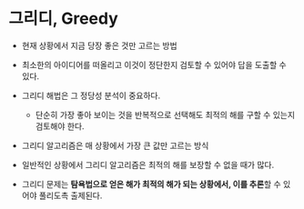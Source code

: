 # 그리디, Greedy

- 현재 상황에서 지금 당장 좋은 것만 고르는 방법

- 최소한의 아이디어를 떠올리고 이것이 정단한지 검토할 수 있어야 답을 도출할 수 있다.

- 그리디 해법은 그 정당성 분석이 중요하다.

  - 단순히 가장 좋아 보이는 것을 반복적으로 선택해도 최적의 해를 구할 수 있는지 검토해야 한다.

- 그리디 알고리즘은 매 상황에서 가장 큰 값만 고르는 방식

- 일반적인 상황에서 그리디 알고리즘은 최적의 해를 보장할 수 없을 때가 많다.

- 그리디 문제는 **탐욕법으로 얻은 해가 최적의 해가 되는 상황에서, 이를 추론**할 수 있어야 풀리도촉 출제된다.

  



